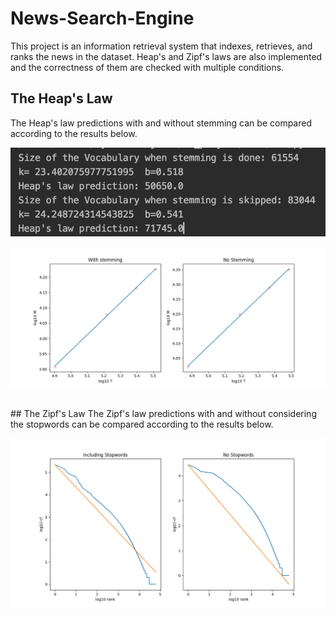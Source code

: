 # News-Search-Engine
This project is an information retrieval system that indexes, retrieves, and ranks the news in the dataset. 
Heap's and Zipf's laws are also implemented and the correctness of them are checked with multiple conditions.
## The Heap's Law
The Heap's law predictions with and without stemming can be compared according to the results below.
<p align="center">
  <img src="Screen Shot 2022-04-22 at 4.11.58 AM.png" alt="Size Limit CLI" width="738">
</p>
<p align="center">
  <img src="Figure_3.png" alt="Size Limit CLI" width="738">
</p>
<br>
## The Zipf's Law
The Zipf's law predictions with and without considering the stopwords can be compared according to the results below.
<p align="center">
  <img src="Figure_1.png" alt="Size Limit CLI" width="738">
</p>
